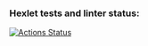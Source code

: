 ### Hexlet tests and linter status:
[![Actions Status](https://github.com/EugenePTCDA/java-project-78/actions/workflows/hexlet-check.yml/badge.svg)](https://github.com/EugenePTCDA/java-project-78/actions)